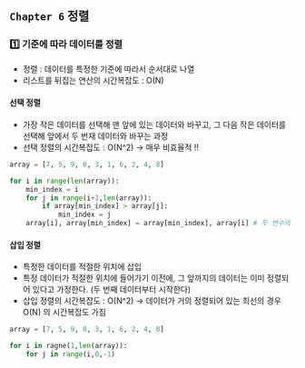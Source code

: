 ## `Chapter 6` 정렬

### :one: 기준에 따라 데이터를 정렬
- 정렬 : 데이터를 특정한 기준에 따라서 순서대로 나열  
- 리스트를 뒤집는 연산의 시간복잡도 : O(N)

#### 선택 정렬
- 가장 작은 데이터를 선택해 맨 앞에 있는 데이터와 바꾸고, 그 다음 작은 데이터를 선택해 앞에서 두 번재 데이터와 바꾸는 과정  
- 선택 정렬의 시간복잡도 : O(N^2) ->  매우 비효율적 !!

```python
array = [7, 5, 9, 0, 3, 1, 6, 2, 4, 8]

for i in range(len(array)):
    min_index = i
    for j in range(i+1,len(array)):
        if array[min_index] > array[j]:
            min_index = j
    array[i], array[min_index] = array[min_index], array[i] # 두 변수의 위치를 swap 하는 방법
```

#### 삽입 정렬
- 특정한 데이터를 적절한 위치에 삽입  
- 특정 데이터가 적절한 위치에 들어가기 이전에, 그 앞까지의 데이터는 이미 정렬되어 있다고 가정한다. (두 번째 데이터부터 시작한다)  
- 삽입 정렬의 시간복잡도 : O(N^2) ->  데이터가 거의 정렬되어 있는 최선의 경우 O(N) 의 시간복잡도 가짐

```python
array = [7, 5, 9, 0, 3, 1, 6, 2, 4, 8]

for i in ragne(1,len(array)):
    for j in range(i,0,-1)
```